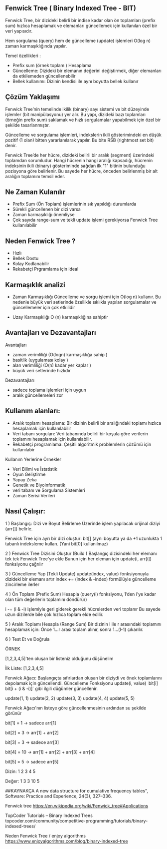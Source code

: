 
## Fenwick Tree ( Binary Indexed Tree - BIT)


Fenwick Tree, bir dizideki belirli bir indise kadar olan ön toplamları (prefix sum) hızlıca hesaplamak ve elemanları güncellemek için kullanılan özel bir veri yapısıdır.

Hem sorgulama (query) hem de güncelleme (update) işlemleri O(log n) zaman karmaşıklığında yapılır.  


Temel özellikleri :

- Prefix sum (örnek toplam ) Hesaplama  
- Güncelleme: Dizideki bir elemanın değerini değiştirmek, diğer elemanları da etkilemeden güncellenebilir
- Bellek kullanımı: Dizinin kendisi ile aynı boyutta bellek kullanır


## Çözüm Yaklaşımı 

Fenwick Tree’nin temelinde ikilik (binary) sayı sistemi ve bit düzeyinde işlemler (bit manipülasyonu) yer alır. Bu yapı, dizideki bazı toplamları (örneğin prefix sum) saklamak ve hızlı sorgulamalar yapabilmek için özel bir şekilde tasarlanmıştır.

Güncelleme ve sorgulama işlemleri, indekslerin ikili gösterimindeki en düşük pozitif (1 olan) bitten yararlanılarak yapılır. Bu bite RSB (rightmost set bit) denir.

Fenwick Tree’de her hücre, dizideki belirli bir aralık (segment) üzerindeki toplamdan sorumludur. Hangi hücrenin hangi aralığı kapsadığı, hücrenin indeksinin ikili (binary) gösteriminde sağdan ilk "1" bitinin bulunduğu pozisyona göre belirlenir. Bu sayede her hücre, önceden belirlenmiş bir alt aralığın toplamını temsil eder.



## Ne Zaman Kulanılır

- Prefix Sum (Ön Toplam) işlemlerinin sık yapıldığı durumlarda
- Sürekli güncellenen bir dizi varsa
- Zaman karmaşıklığı önemliyse
- Çok sayıda range-sum ve tekli update işlemi gerekiyorsa Fenwick Tree kullanılabilir


## Neden Fenwick Tree ?
- Hızlı
- Bellek Dostu 
- Kolay Kodlanabilir
- Rekabetçi Prgramlama için ideal 


## Karmaşıklık analizi

- Zaman Karmaşıklığı 
Güncelleme ve sorgu işlemi için O(log n) kullanır. Bu nedenle büyük veri setlerinde özellikle sıklıkla yapılan sorgulamalar ve güncellemeler için çok etkilidir

- Uzay Karmaşıklığı 
O (n) karmaşıklığına sahiptir 



## Avantajları ve Dezavantajları 

Avantajları
- zaman verimliliği (O(logn) karmaşıklığa sahip )
- basitlik (uygulaması kolay )
- alan verimliliği (O(n) kadar yer kaplar )
- büyük veri setlerinde hızlıdır  

Dezavantajları 
- sadece toplama işlemleri için uygun 
- aralık güncellemeleri zor 




## Kullanım alanları:
- Aralık toplamı hesaplama: Bir dizinin belirli bir aralığındaki toplamı hızlıca hesaplamak için kullanılabilir 
- Veri tabanı sorguları: Veri tabanında belirli bir koşula göre verilerin toplamını hesaplamak için kullanılabilir.
- Rekabetçi programlama: Çeşitli algoritmik problemlerin çözümü için kullanılabir


Kullanım Yerlerine Örnekler 
- Veri Bilimi ve İstatistik
- Oyun Geliştirme
- Yapay Zeka
- Genetik ve Biyoinformatik 
- veri tabanı ve Sorgulama Sistemleri
- Zaman Serisi Verileri


## Nasıl Çalışır:

  1 ) Başlangıç: Dizi ve Boyut Belirleme Üzerinde işlem yapılacak orijinal diziyi (arr[]) belirle.

  Fenwick Tree için ayrı bir dizi oluştur: 
  bit[] (aynı boyutta ya da +1 uzunlukta 1 tabanlı indeksleme kullan. (Yani bit[0] kullanılmaz)

  2 ) Fenwick Tree Dizisini Oluştur (Build )
  Başlangıç dizisindeki her elemanı tek tek Fenwick Tree'ye ekle
  Bunun için her eleman için update(i, arr[i]) fonksiyonu çağrılır

  3 ) Güncelleme Yap (Tekli Update) 
  update(index, value) fonksiyonuyla dizideki bir elemanı artır
  index += (index & -index) formülüyle güncelleme zincirleme ilerler

  4 ) Ön Toplam (Prefix Sum) Hesapla (query(i) fonksiyonu, 1’den i’ye kadar olan tüm değerlerin toplamını döndürür)

  i -= (i & -i) işlemiyle geri giderek gerekli hücrelerden veri toplanır
  Bu sayede uzun dizilerde bile çok hızlıca toplam elde edilir.

  5 ) Aralık Toplamı Hesapla (Range Sum)
  Bir dizinin l ile r arasındaki toplamını hesaplamak için:
  Önce 1...r arası toplam alınır, sonra 1...(l-1) çıkarılır.

  6 ) Test Et ve Doğrula






ÖRNEK

[1,2,3,4,5]'ten oluşan bir listeniz olduğunu düşünelim

İlk Liste: 
[1,2,3,4,5]

Fenwick Ağacı: Başlangıçta sıfırlardan oluşan bir diziydi ve önek toplamlarını depolamak için güncellendi.
Güncelleme Fonksiyonu
update(i, value)` `bit[i]` `bit[i + (i & -i)]` gibi ilgili düğümler güncellenir.

update(1, 1)
update(2, 2)
update(3, 3)
update(4, 4)
update(5, 5)


Fenwick Ağacı'nın listeye göre güncellenmesinin ardından su şekilde görünür


bit[1] = 1 → sadece arr[1]

bit[2] = 3 → arr[1] + arr[2]

bit[3] = 3 → sadece arr[3]

bit[4] = 10 → arr[1] + arr[2] + arr[3] + arr[4]

bit[5] = 5 → sadece arr[5] 

Dizin:  1 2 3 4 5

Değer:  1 3 3 10 5










##KAYNAKÇA
A new data structure for cumulative frequency tables", Software: Practice and Experience, 24(3), 327–336.

Fenwick tree 
https://en.wikipedia.org/wiki/Fenwick_tree#Applications

TopCoder Tutorials – Binary Indexed Trees
topcoder.com/community/competitive-programming/tutorials/binary-indexed-trees/

Neden Fenwick Tree / enjoy algorithms
https://www.enjoyalgorithms.com/blog/binary-indexed-tree

